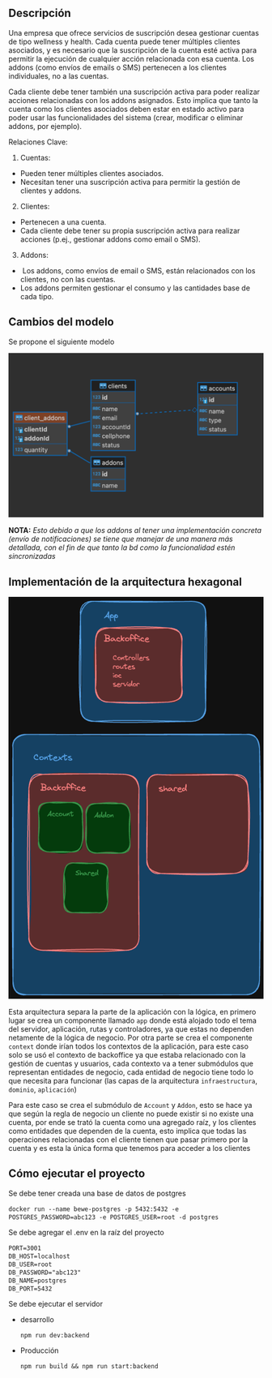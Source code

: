 
## Descripción
Una empresa que ofrece servicios de suscripción desea gestionar cuentas de tipo wellness y health. Cada cuenta puede tener múltiples clientes asociados, y es necesario que la suscripción de la cuenta esté activa para permitir la ejecución de cualquier acción relacionada con esa cuenta. Los addons (como envíos de emails o SMS) pertenecen a los clientes individuales, no a las cuentas.

Cada cliente debe tener también una suscripción activa para poder realizar acciones relacionadas con los addons asignados. Esto implica que tanto la cuenta como los clientes asociados deben estar en estado activo para poder usar las funcionalidades del sistema (crear, modificar o eliminar addons, por ejemplo).


Relaciones Clave:

1. Cuentas:

-  Pueden tener múltiples clientes asociados.
- Necesitan tener una suscripción activa para permitir la gestión de clientes y addons.

2. Clientes:

- Pertenecen a una cuenta.
- Cada cliente debe tener su propia suscripción activa para realizar acciones (p.ej., gestionar addons como email o SMS).

3. Addons:

-  Los addons, como envíos de email o SMS, están relacionados con los clientes, no con las cuentas.
- Los addons permiten gestionar el consumo y las cantidades base de cada tipo.

## Cambios del modelo


Se propone el siguiente modelo


![Modelo base de datos](./docs/resources/db.png)


**NOTA:** *Esto debido a que los addons al tener una implementación concreta (envío de notificaciones) se tiene que manejar de una manera más detallada, con el fin de que tanto la bd como la funcionalidad estén sincronizadas*

## Implementación de la arquitectura hexagonal


![Arquitectura](./docs/resources/arquitectura.png)

Esta arquitectura separa la parte de la aplicación con la lógica, en primero lugar se crea un componente llamado `app` donde está alojado todo el tema del servidor, aplicación, rutas y controladores, ya que estas no dependen netamente de la lógica de negocio.
Por otra parte se crea el componente `context` donde irían todos los contextos de la aplicación, para este caso solo se usó el contexto de backoffice ya que estaba relacionado con la gestión de cuentas y usuarios, cada contexto va a tener submódulos que representan entidades de negocio, cada entidad de negocio tiene todo lo que necesita para funcionar (las capas de la arquitectura `infraestructura`, `dominio`, `aplicación`)

Para este caso se crea el submódulo de `Account` y `Addon`, esto se hace ya que según la regla de negocio un cliente no puede existir si no existe una cuenta, por ende se trató la cuenta como una agregado raíz, y los clientes como entidades que dependen de la cuenta, esto implica que todas las operaciones relacionadas con el cliente tienen que pasar primero por la cuenta y es esta la única forma que tenemos para acceder a los clientes

## Cómo ejecutar el proyecto

Se debe tener creada una base de datos de postgres

```
docker run --name bewe-postgres -p 5432:5432 -e POSTGRES_PASSWORD=abc123 -e POSTGRES_USER=root -d postgres
```

Se debe agregar el .env en la raíz del proyecto
 ```
PORT=3001
DB_HOST=localhost
DB_USER=root
DB_PASSWORD="abc123"
DB_NAME=postgres
DB_PORT=5432
```


Se debe ejecutar el servidor

* desarrollo
  
  ```
  npm run dev:backend
  ```


* Producción
  
  ```
  npm run build && npm run start:backend
  ```
  
